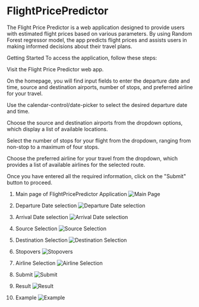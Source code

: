 # FlightPricePredictor

The Flight Price Predictor is a web application designed to provide users with estimated flight prices based on various parameters. By using Random Forest regressor model, the app predicts flight prices and assists users in making informed decisions about their travel plans.

Getting Started To access the application, follow these steps:

Visit the Flight Price Predictor web app.

On the homepage, you will find input fields to enter the departure date and time, source and destination airports, number of stops, and preferred airline for your travel.

Use the calendar-control/date-picker to select the desired departure date and time.

Choose the source and destination airports from the dropdown options, which display a list of available locations.

Select the number of stops for your flight from the dropdown, ranging from non-stop to a maximum of four stops.

Choose the preferred airline for your travel from the dropdown, which provides a list of available airlines for the selected route.

Once you have entered all the required information, click on the "Submit" button to proceed.

1. Main page of FlightPricePredictor Application
![Main Page](Screenshots/Mainpage.png)

2. Departure Date selection 
![Departure Date selection](Screenshots/DepartureDate.png)

3. Arrival Date selection
![Arrival Date selection](Screenshots/ArrivalDate.png)

4. Source Selection
![Source Selection](Screenshots/SourceSelection.png)

5. Destination Selection 
![Destination Selection](Screenshots/DestinationSelection.png)

6. Stopovers
![Stopovers](Screenshots/NumberofStops.png)

7. Airline Selection
![Airline Selection](Screenshots/AirlineSelection.png)

8. Submit
![Submit](Screenshots/Submit.png)

9. Result
![Result](Screenshots/Result.png)

10. Example
![Example](Screenshots/Example.png)
